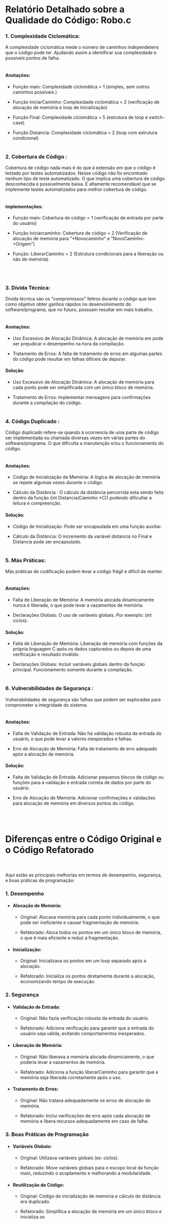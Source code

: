 # Relatório Detalhado sobre a Qualidade do Código: Robo.c


### 1. __Complexidade Ciclomática:__ 
A complexidade ciclomática mede o número de caminhos independetens que o código pode ter. Ajudando assim a identificar sua complexidade e possíveis pontos de falha. <br><br>

   #### __Anotações:__ 
   - Função main: Complexidade ciclomática = 1 (simples, sem outros caminhos possíveis.)

   - Função iniciarCaminho: Complexidade ciclomática = 2 (verificação de alocação de memória e loop de inicialização)

   - Função Final: Complexidade ciclomática = 5 (estrutura de loop e switch-case)

   - Função Distancia: Complexidade ciclomática = 2 (loop com estrutura condicional)
<br><br>

### 2. __Cobertura de Código :__ 
Cobertura de código nada mais é do que à extensão em que o código é testado por testes automatizados. Nesse código não foi encontrado nenhum tipo de teste automatizado. O que implica uma cobertura de código desconhecida e possivelmente baixa. É altamente recomendável que se implemente testes automatizados para melhor cobertura de código.<br><br>

   #### __implementações:__
   - Função main: Cobertura de código = 1 (verificação de entrada por parte do usuário)

   - Função Iniciarcaminho: Cobertura de código = 2 (Verificação de alocação de memória para "*Novocaminho" e "NovoCaminho->Origem")

   - Função: LiberarCaminho = 2 (Estrutura condicionais para a liberação ou não de memória) 

<br><br>

### 3. __Dívida Técnica:__ 
Dívida técnica são os "compromissos" feitros durante o código que tem como objetivo obter ganhos rápidos no desenvolvimento do software/programa, que no futuro, posssam resultar em mais trabalho.<br><br>

   #### __Anotações:__
   - Uso Excessivo de Alocação Dinâmica: A alocação de memória em pode ser prejudicar o desempenho na hora da compilação.

   - Tratamento de Erros: A falta de tratamento de erros em algumas partes do código pode resultar em falhas difíceis de depurar.

   #### __Solução:__
   - Uso Excessivo de Alocação Dinâmica: A alocação de memória para cada ponto pode ser simplificada com um único bloco de memória.

   - Tratamento de Erros: Implementar mensagens para confirmações durante a compilação do código.
<br><br>

### 4. __Código Duplicado :__ 
Código duplicado refere-se quando á ocorrencia de uma parte de código ser implementada ou chamada diversas vezes em várias partes do software/programa. O que dificulta a manutenção e/ou o funcionamento do código. <br><br>

   #### __Anotações:__
   - Código de Inicialização de Memória: A lógica de alocação de memória se repete algumas vezes durante o código.

   - Cálculo da Distância : O cálculo da distância percorrida esta sendo feita dentro da função (int Distancia(Caminho *C)) podendo dificultar a leitura e compreenção. 

   #### __Solução:__ 
   - Código de Inicialização: Pode ser encapsulada em uma função auxiliar.
   
   - Cálculo da Distância: O incremento da variável distancia no Final e Distancia pode ser encapsulado. 
<br><br>

### 5. __Más Práticas:__  
Más práticas de codificação podem levar a código frágil e difícil de manter.<br><br>

   #### __Anotações:__
   - Falta de Liberação de Memória: A memória alocada dinamicamente nunca é liberada, o que pode levar a vazamentos de memória.

   - Declarações Globais: O uso de variáveis globais. Por exemplo: (int ciclos).

   #### __Solução:__
   - Falta de Liberação de Memória: Liberação de memória com funções da própria linguagem C após os dados capturados ou depois de uma verificação e resultado inválido. 

   - Declarações Globais: Incluir variáveis globais dentro da função principal. Funcionamento somente durante a compilação.
<br><br>

### 6. __Vulnerabilidades de Segurança :__ 
Vulnerabilidades de segurança são falhas que podem ser exploradas para comprometer a integridade do sistema.<br><br>

   #### __Anotações:__
   - Falta de Validação de Entrada: Não há validação robusta da entrada do usuário, o que pode levar a valores inesperados e falhas.

   - Erro de Alocação de Memória: Falta de tratamento de erro adequado após a alocação de memória.

   #### __Solução:__
   - Falta de Validação de Entrada: Adicionar pequenos blocos de código ou funções para a validação e entrada correta de dados por parte do usuário.

   - Erro de Alocação de Memória: Adicionar confirmações e validações para alocação de memória em diversos pontos do código.
   
<br><br>


# __Diferenças entre o Código Original e o Código Refatorado__
<br><br>
Aqui estão as principais melhorias em termos de desempenho, segurança, e boas práticas de programação:

### __1. Desempenho__
   - #### __Alocação de Memória:__

     - Original: Alocava memória para cada ponto individualmente, o que pode ser ineficiente e causar fragmentação de memória.

     - Refatorado: Aloca todos os pontos em um único bloco de memória, o que é mais eficiente e reduz a fragmentação.

   - #### __Inicialização:__

     - Original: Inicializava os pontos em um loop separado após a alocação.

     - Refatorado: Inicializa os pontos diretamente durante a alocação, economizando tempo de execução.

###  __2. Segurança__
   - #### __Validação de Entrada:__

     - Original: Não fazia verificação robusta da entrada do usuário.

     - Refatorado: Adiciona verificação para garantir que a entrada do usuário seja válida, evitando comportamentos inesperados.

   - #### __Liberação de Memória:__

     - Original: Não liberava a memória alocada dinamicamente, o que poderia levar a vazamentos de memória.

     - Refatorado: Adiciona a função liberarCaminho para garantir que a memória seja liberada corretamente após o uso.

   - #### __Tratamento de Erros:__

     - Original: Não tratava adequadamente os erros de alocação de memória.

     - Refatorado: Inclui verificações de erro após cada alocação de memória e libera recursos adequadamente em caso de falha.

### __3. Boas Práticas de Programação__
   - #### __Variáveis Globais:__

     - Original: Utilizava variáveis globais (ex: ciclos).

     - Refatorado: Move variáveis globais para o escopo local da função main, reduzindo o acoplamento e melhorando a modularidade.

   - #### __Reutilização de Código:__

     - Original: Código de inicialização de memória e cálculo de distância era duplicado.

     - Refatorado: Simplifica a alocação de memória em um único bloco e inicializa os